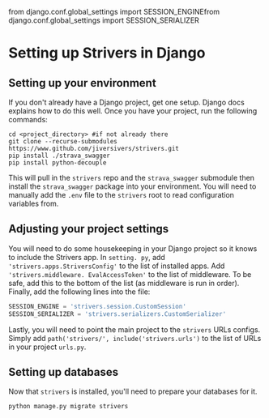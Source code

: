 from django.conf.global_settings import SESSION_ENGINEfrom django.conf.global_settings import SESSION_SERIALIZER

# Setting up Strivers in Django
## Setting up your environment
If you don't already have a Django project, get one setup. Django docs explains how to do this well. 
Once you have your project, run the following commands:
```shell
cd <project_directory> #if not already there
git clone --recurse-submodules https://www.github.com/jiversivers/strivers.git
pip install ./strava_swagger
pip install python-decouple
```
This will pull in the `strivers` repo and the `strava_swagger` submodule then install the `strava_swagger` package 
into your environment.  You will need to manually add the `.env` file to the `strivers` root to read configuration 
variables from.

## Adjusting your project settings
You will need to do some housekeeping in your Django project so it knows to include the Strivers app. In `setting.
py`, add `'strivers.apps.StriversConfig'` to the list of installed apps.  Add `'strivers.middleware.
EvalAccessToken'` to the list of middleware. To be safe, add this to the bottom of the list (as middleware is run in 
order). Finally, add the following lines into the file:
```python
SESSION_ENGINE = 'strivers.session.CustomSession'
SESSION_SERIALIZER = 'strivers.serializers.CustomSerializer'
```

Lastly, you will need to point the main project to the `strivers` URLs configs.
Simply add `path('strivers/', include('strivers.urls')` to the list of URLs in your project `urls.py`.

## Setting up databases
Now that `strivers` is installed, you'll need to prepare your databases for it. 
```sh
python manage.py migrate strivers
```